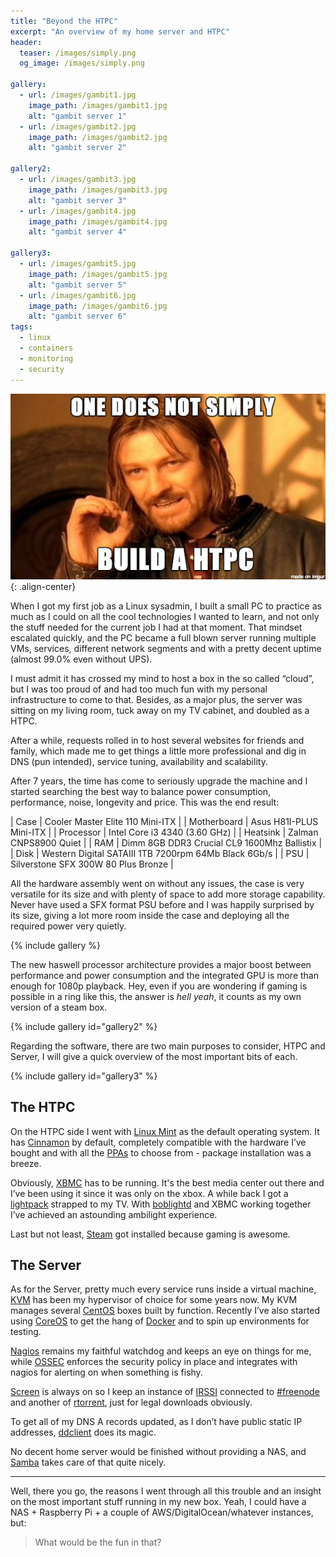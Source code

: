 ```yaml
---
title: "Beyond the HTPC"
excerpt: "An overview of my home server and HTPC"
header:
  teaser: /images/simply.png
  og_image: /images/simply.png

gallery:
  - url: /images/gambit1.jpg
    image_path: /images/gambit1.jpg
    alt: "gambit server 1"
  - url: /images/gambit2.jpg
    image_path: /images/gambit2.jpg
    alt: "gambit server 2"

gallery2:
  - url: /images/gambit3.jpg
    image_path: /images/gambit3.jpg
    alt: "gambit server 3"
  - url: /images/gambit4.jpg
    image_path: /images/gambit4.jpg
    alt: "gambit server 4"

gallery3:
  - url: /images/gambit5.jpg
    image_path: /images/gambit5.jpg
    alt: "gambit server 5"
  - url: /images/gambit6.jpg
    image_path: /images/gambit6.jpg
    alt: "gambit server 6"
tags:
  - linux
  - containers
  - monitoring
  - security
---
```


![simply](/images/simply.png){: .align-center}

When I got my first job as a Linux sysadmin, I built a small PC to practice as much as I could on all the cool technologies I wanted to learn, and not only the stuff needed for the current job I had at that moment. That mindset escalated quickly, and the PC became a full blown server running multiple VMs, services, different network segments and with a pretty decent uptime (almost 99.0% even without UPS).

I must admit it has crossed my mind to host a box in the so called “cloud”, but I was too proud of and had too much fun with my personal infrastructure to come to that. Besides, as a major plus, the server was sitting on my living room, tuck away on my TV cabinet, and doubled as a HTPC.

After a while, requests rolled in to host several websites for friends and family, which made me to get things a little more professional and dig in DNS (pun intended), service tuning, availability and scalability.

After 7 years, the time has come to seriously upgrade the machine and I started searching the best way to balance power consumption, performance, noise, longevity and price. This was the end result:

| Case | Cooler Master Elite 110 Mini-ITX |
| Motherboard | Asus H81I-PLUS Mini-ITX |
| Processor | Intel Core i3 4340 (3.60 GHz) |
| Heatsink | Zalman CNPS8900 Quiet |
| RAM | Dimm 8GB DDR3 Crucial CL9 1600Mhz Ballistix |
| Disk | Western Digital SATAIII 1TB 7200rpm 64Mb Black 6Gb/s |
| PSU | Silverstone SFX 300W 80 Plus Bronze |


All the hardware assembly went on without any issues, the case is very versatile for its size and with plenty of space to add more storage capability. Never have used a SFX format PSU before and I was happily surprised by its size, giving a lot more room inside the case and deploying all the required power very quietly.

{% include gallery %}

The new haswell processor architecture provides a major boost between performance and power consumption and the integrated GPU is more than enough for 1080p playback. Hey, even if you are wondering if gaming is possible in a ring like this, the answer is _hell yeah_, it counts as my own version of a steam box.

{% include gallery id="gallery2" %}

Regarding the software, there are two main purposes to consider, HTPC and Server, I will give a quick overview of the most important bits of each.

{% include gallery id="gallery3" %}

## The HTPC

On the HTPC side I went with [Linux Mint](http://www.linuxmint.com/) as the default operating system. It has [Cinnamon](http://cinnamon.linuxmint.com/) by default, completely compatible with the hardware I’ve bought and with all the [PPAs](https://help.launchpad.net/Packaging/PPA) to choose from - package installation was a breeze. 

Obviously, [XBMC](http://xbmc.org/) has to be running. It's the best media center out there and I’ve been using it since it was only on the xbox. A while back I got a [lightpack](http://lightpack.tv/) strapped to my TV. With [boblightd](http://code.google.com/p/boblight/wiki/boblightd) and XBMC working together I’ve achieved an astounding ambilight experience.

Last but not least, [Steam](http://store.steampowered.com/) got installed because gaming is awesome.

## The Server

As for the Server, pretty much every service runs inside a virtual machine, [KVM](http://www.linux-kvm.org/) has been my hypervisor of choice for some years now. My KVM manages several [CentOS](http://www.centos.org/) boxes built by function. Recently I’ve also started using [CoreOS](https://coreos.com/) to get the hang of [Docker](http://www.docker.com/) and to spin up environments for testing.

[Nagios](http://www.nagios.org/) remains my faithful watchdog and keeps an eye on things for me, while [OSSEC](http://www.ossec.net/) enforces the security policy in place and integrates with nagios for alerting on when something is fishy.

[Screen](https://wiki.archlinux.org/index.php/GNU_Screen) is always on so I keep an instance of [IRSSI](http://www.irssi.org/) connected to [#freenode](https://freenode.net/) and another of [rtorrent](http://libtorrent.rakshasa.no/), just for legal downloads obviously.

To get all of my DNS A records updated, as I don’t have public static IP addresses, [ddclient](http://sourceforge.net/p/ddclient/wiki/Home/) does its magic.

No decent home server would be finished without providing a NAS, and [Samba](http://www.samba.org/) takes care of that quite nicely.

----

Well, there you go, the reasons I went through all this trouble and an insight on the most important stuff running in my new box. Yeah, I could have a NAS + Raspberry Pi + a couple of AWS/DigitalOcean/whatever instances, but:
> What would be the fun in that?
